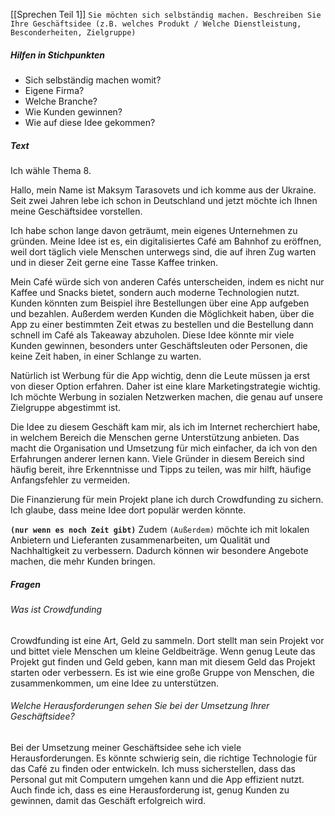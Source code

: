 [[Sprechen Teil 1]]
`Sie möchten sich selbständig machen. Beschreiben Sie Ihre Geschäftsidee (z.B. welches Produkt / Welche Dienstleistung, Besconderheiten, Zielgruppe)`
##### Hilfen in Stichpunkten
- Sich selbständig machen womit?
- Eigene Firma?
- Welche Branche?
- Wie Kunden gewinnen?
- Wie auf diese Idee gekommen?
##### Text
Ich wähle Thema 8.

Hallo, mein Name ist Maksym Tarasovets und ich komme aus der Ukraine. Seit zwei Jahren lebe ich schon in Deutschland und jetzt möchte ich Ihnen meine Geschäftsidee vorstellen.

Ich habe schon lange davon geträumt, mein eigenes Unternehmen zu gründen. Meine Idee ist es, ein digitalisiertes Café am Bahnhof zu eröffnen, weil dort täglich viele Menschen unterwegs sind, die auf ihren Zug warten und in dieser Zeit gerne eine Tasse Kaffee trinken.

Mein Café würde sich von anderen Cafés unterscheiden, indem es nicht nur Kaffee und Snacks bietet, sondern auch moderne Technologien nutzt. Kunden könnten zum Beispiel ihre Bestellungen über eine App aufgeben und bezahlen. Außerdem werden Kunden die Möglichkeit haben, über die App zu einer bestimmten Zeit etwas zu bestellen und die Bestellung dann schnell im Café als Takeaway abzuholen. Diese Idee könnte mir viele Kunden gewinnen, besonders unter Geschäftsleuten oder Personen, die keine Zeit haben, in einer Schlange zu warten.

Natürlich ist Werbung für die App wichtig, denn die Leute müssen ja erst von dieser Option erfahren. Daher ist eine klare Marketingstrategie wichtig. Ich möchte Werbung in sozialen Netzwerken machen, die genau auf unsere Zielgruppe abgestimmt ist.

Die Idee zu diesem Geschäft kam mir, als ich im Internet recherchiert habe, in welchem Bereich die Menschen gerne Unterstützung anbieten. Das macht die Organisation und Umsetzung für mich einfacher, da ich von den Erfahrungen anderer lernen kann. Viele Gründer in diesem Bereich sind häufig bereit, ihre Erkenntnisse und Tipps zu teilen, was mir hilft, häufige Anfangsfehler zu vermeiden.

Die Finanzierung für mein Projekt plane ich durch Crowdfunding zu sichern. Ich glaube, dass meine Idee dort populär werden könnte.

__`(nur wenn es noch Zeit gibt)`__
Zudem `(Außerdem)` möchte ich mit lokalen Anbietern und Lieferanten zusammenarbeiten, um Qualität und Nachhaltigkeit zu verbessern. Dadurch können wir besondere Angebote machen, die mehr Kunden bringen.
##### Fragen
###### Was ist Crowdfunding
Crowdfunding ist eine Art, Geld zu sammeln. Dort stellt man sein Projekt vor und bittet viele Menschen um kleine Geldbeiträge. Wenn genug Leute das Projekt gut finden und Geld geben, kann man mit diesem Geld das Projekt starten oder verbessern. Es ist wie eine große Gruppe von Menschen, die zusammenkommen, um eine Idee zu unterstützen.
###### Welche Herausforderungen sehen Sie bei der Umsetzung Ihrer Geschäftsidee?
Bei der Umsetzung meiner Geschäftsidee sehe ich viele Herausforderungen. Es könnte schwierig sein, die richtige Technologie für das Café zu finden oder entwickeln. Ich muss sicherstellen, dass das Personal gut mit Computern umgehen kann und die App effizient nutzt. Auch finde ich, dass es eine Herausforderung ist, genug Kunden zu gewinnen, damit das Geschäft erfolgreich wird.